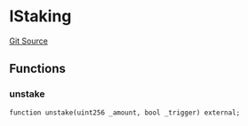 # IStaking
[Git Source](https://github.com/KlimaDAO/klimadao-solidity/blob/b4fb0f4685d5fe4c80ffc162389dfe0abdfe9f39/src/infinity/interfaces/IKlima.sol)


## Functions
### unstake


```solidity
function unstake(uint256 _amount, bool _trigger) external;
```

